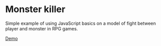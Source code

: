 # Monster killer

Simple example of using JavaScript basics on a model of fight between player and monster in RPG games.

[Demo](https://monsterkiller-html-js.web.app/)